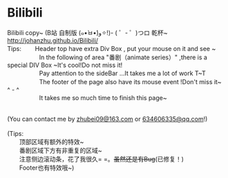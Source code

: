 # Bilibili
Bilibili copy~ (B站   自制版   (๑•̀ㅂ•́)و✧!)- ( ゜- ゜)つロ 乾杯~ </br>
http://johanzhu.github.io/Bilibili/</br>
Tips:
　　Header top have extra Div Box , put your mouse on it and see ~</br>
　　　
　　In the following of area "番剧（animate series）" ,there is a special DIV Box ~It's cool!Do not miss it!</br>
　　　
　　Pay attention to the sideBar ...It takes me a lot of work T~T</br>
　　　
　　The footer of the page also have its mouse event !Don't miss it~ ^ - ^</br>
　　　
　　It takes me so much time  to finish this page~</br></br>

(You can contact me by zhubei09@163.com or 634606335@qq.com!)</br></br>
(Tips:</br>
　　顶部区域有额外的特效~</br>
　　番剧区域下方有非重复的区域~</br>
　　注意侧边滚动条，花了我很久= =。<strike>虽然还是有Bug</strike>(已修复！)</br>
　　Footer也有特效哦~)</br>
